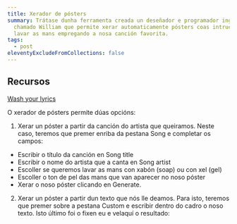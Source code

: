 ```yaml
---
title: Xerador de pósters
summary: Trátase dunha ferramenta creada un deseñador e programador inglés
  chamado William que permite xerar automaticamente pósters coas intrucións para
  lavar as mans empregando a nosa canción favorita.
tags:
  - post
eleventyExcludeFromCollections: false
---
```

## Recursos

[Wash your lyrics](https://washyourlyrics.com/)

O xerador de pósters permite dúas opcións:

1. Xerar un póster a partir da canción do artista que queiramos. Neste caso, teremos que premer enriba da pestana Song e completar os campos: 
- Escribir o título da canción en Song title 
- Escribir o nome do artista que a canta en Song artist
- Escoller se queremos lavar as mans con xabón (soap) ou con xel (gel) 
- Escoller o ton de pel das mans que van aparecer no noso póster
- Xerar o noso póster clicando en Generate.

2. Xerar un póster a partir dun texto que nós lle deamos. Para isto, teremos que premer sobre a pestana Custom e escribir dentro do cadro o noso texto. 
Isto último foi o fixen eu e velaquí o resultado: 